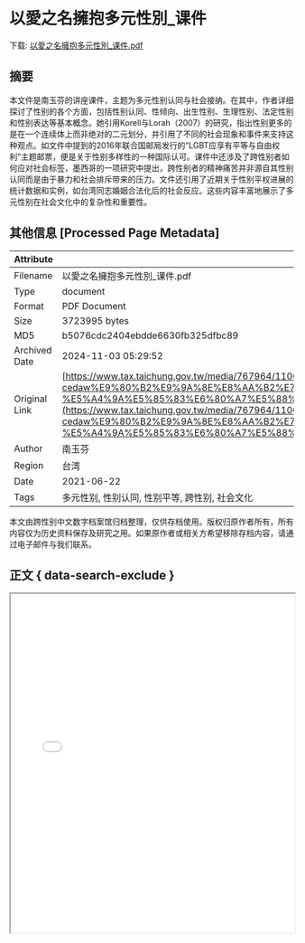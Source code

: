# 以愛之名擁抱多元性別_课件

<!-- tcd_download_link -->
下载: <a href="../以愛之名擁抱多元性別_课件.pdf" download>以愛之名擁抱多元性別_课件.pdf</a>
<!-- tcd_download_link_end -->

## 摘要

<!-- tcd_abstract -->
本文件是南玉芬的讲座课件，主题为多元性别认同与社会接纳。在其中，作者详细探讨了性别的各个方面，包括性别认同、性倾向、出生性别、生理性别、法定性别和性别表达等基本概念。她引用Korell与Lorah（2007）的研究，指出性别更多的是在一个连续体上而非绝对的二元划分，并引用了不同的社会现象和事件来支持这种观点。如文件中提到的2016年联合国邮局发行的“LGBT应享有平等与自由权利”主题邮票，便是关于性别多样性的一种国际认可。课件中还涉及了跨性别者如何应对社会标签，墨西哥的一项研究中提出，跨性别者的精神痛苦并非源自其性别认同而是由于暴力和社会排斥带来的压力。文件还引用了近期关于性别平权进展的统计数据和实例，如台湾同志婚姻合法化后的社会反应。这些内容丰富地展示了多元性别在社会文化中的复杂性和重要性。

<!-- tcd_abstract_end -->

## 其他信息 [Processed Page Metadata]

| Attribute       | Value                                  |
|-----------------|----------------------------------------|
| Filename        | 以愛之名擁抱多元性別_课件.pdf                             |
| Type            | document                                 |
| Format          | PDF Document                               |
| Size            | 3723995 bytes                           |
| MD5             | b5076cdc2404ebdde6630fb325dfbc89                                  |
| Archived Date   | 2024-11-03 05:29:52                             |
| Original Link   | [https://www.tax.taichung.gov.tw/media/767964/1100903-cedaw%E9%80%B2%E9%9A%8E%E8%AA%B2%E7%A8%8B-%E5%A4%9A%E5%85%83%E6%80%A7%E5%88%A5%E6%AC%8A%E7%9B%8A%E7%B0%A1%E5%A0%B1.pdf](https://www.tax.taichung.gov.tw/media/767964/1100903-cedaw%E9%80%B2%E9%9A%8E%E8%AA%B2%E7%A8%8B-%E5%A4%9A%E5%85%83%E6%80%A7%E5%88%A5%E6%AC%8A%E7%9B%8A%E7%B0%A1%E5%A0%B1.pdf)                         |
| Author          | 南玉芬                               |
| Region          | 台湾                               |
| Date            | 2021-06-22                                 |
| Tags            | 多元性别, 性别认同, 性别平等, 跨性别, 社会文化                                 |

本文由跨性别中文数字档案馆归档整理，仅供存档使用。版权归原作者所有，所有内容仅为历史资料保存及研究之用。如果原作者或相关方希望移除存档内容，请通过电子邮件与我们联系。

## 正文 { data-search-exclude }

<!-- tcd_main_text -->
<iframe src="../以愛之名擁抱多元性別_课件.pdf" width="100%" height="600px">
    <p>无法显示PDF，请下载查看。</p>
</iframe>
<!-- tcd_main_text_end -->

